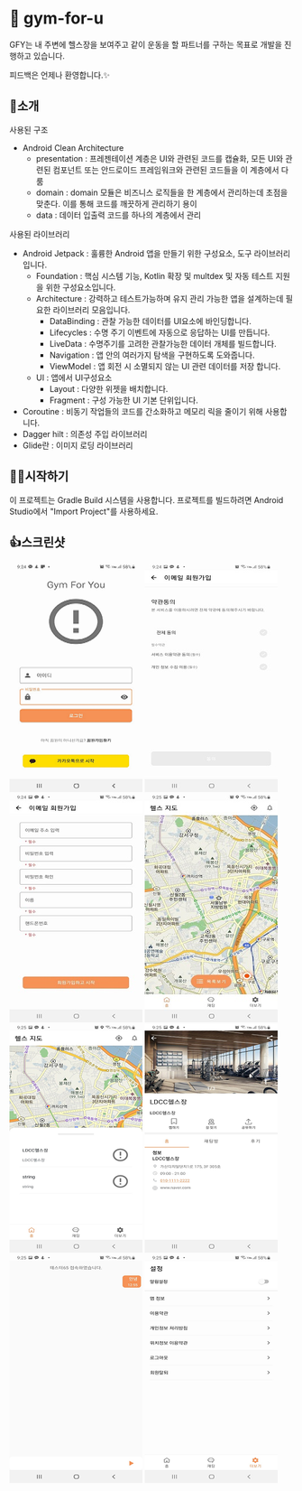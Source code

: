 👀 gym-for-u
=================

GFY는 내 주변에 헬스장을 보여주고 같이 운동을 할 파트너를 구하는 목표로 개발을 진행하고 있습니다. 

피드백은 언제나 환영합니다.✨


🙌소개
------------
사용된 구조
* Android Clean Architecture
  * presentation : 프레젠테이션 계층은 UI와 관련된 코드를 캡슐화, 모든 UI와 관련된 컴포넌트 또는 안드로이드 프레임워크와 관련된 코드들을 이 계층에서 다룸
  * domain       : domain 모듈은 비즈니스 로직들을 한 계층에서 관리하는데 초점을 맞춘다. 이를 통해 코드를 깨끗하게 관리하기 용이
  * data         : 데이터 입출력 코드를 하나의 계층에서 관리

사용된 라이브러리
* Android Jetpack : 훌륭한 Android 앱을 만들기 위한 구성요소, 도구 라이브러리 입니다.
  * Foundation : 핵심 시스템 기능, Kotlin 확장 및 multdex 및 자동 테스트 지원을 위한 구성요소입니다.
  * Architecture : 강력하고 테스트가능하며 유지 관리 가능한 앱을 설계하는데 필요한 라이브러리 모음입니다.
    * DataBinding : 관찰 가능한 데이터를 UI요소에 바인딩합니다.
    * Lifecycles : 수명 주기 이벤트에 자동으로 응답하는 UI를 만듭니다.
    * LiveData : 수명주기를 고려한 관찰가능한 데이터 개체를 빌드합니다.
    * Navigation : 앱 안의 여러가지 탐색을 구현하도록 도와줍니다.
    * ViewModel : 앱 회전 시 소멸되지 않는 UI 관련 데이터를 저장 합니다. 
  * UI : 앱에서 UI구성요소
    * Layout : 다양한 위젯을 배치합니다.
    * Fragment : 구성 가능한 UI 기본 단위입니다.
* Coroutine : 비동기 작업들의 코드를 간소화하고 메모리 릭을 줄이기 위해 사용합니다. 
* Dagger hilt : 의존성 주입 라이브러리
* Glide란 : 이미지 로딩 라이브러리

🤷‍♀️시작하기
------------
이 프로젝트는 Gradle Build 시스템을 사용합니다. 프로젝트를 빌드하려면 Android Studio에서 "Import Project"를 사용하세요.

👍스크린샷
-----------
![화면1](screenshots/gymforyou_1.png "화면1")
![화면2](screenshots/gymforyou_2.png "화면2")
![화면3](screenshots/gymforyou_3.png "화면3")
![화면4](screenshots/gymforyou_4.png "화면4")
![화면5](screenshots/gymforyou_5.png "화면5")
![화면6](screenshots/gymforyou_6.png "화면6")
![화면7](screenshots/gymforyou_7.png "화면7")
![화면8](screenshots/gymforyou_8.png "화면8")

